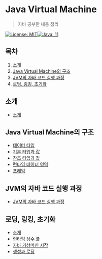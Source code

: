 # Java Virtual Machine

> 자바 공부한 내용 정리

[![License: MIT](https://img.shields.io/badge/License-MIT-yellow.svg)](https://opensource.org/licenses/MIT)[![Java: 11](https://img.shields.io/badge/Java-11-brightgreen)](https://docs.oracle.com/javase/specs/jvms/se11/html/index.html)

## 목차

1. [소개](#소개)
2. [Java Virtual Machine의 구조](#java-virtual-machine의-구조)
3. [JVM의 자바 코드 실행 과정](#jvm의-자바-코드-실행-과정)
4. [로딩, 링킹, 초기화](#로딩,-링킹,-초기화)

## 소개

- [소개](./01_Intruduction.md)

## Java Virtual Machine의 구조

- [데이터 타입](./02_StructureOfJVM/01_DataType.md)
- [기본 타입과 값](./02_StructureOfJVM/02_PrimitiveTypesAndValues.md)
- [참조 타입과 값](./02_StructureOfJVM/03_ReferenceTypesAndValues.md)
- [런타임 데이터 영역](./02_StructureOfJVM/04_Run-TimeDataAreas.md)
- [프레임](./02_StructureOfJVM/05_Frams.md)

## JVM의 자바 코드 실행 과정

- [JVM의 자바 코드 실행 과정](./03_ExecuteJavaCode)

## 로딩, 링킹, 초기화

- [소개](./05_LoadingLinkingAndInitializing/01_Overview.md)
- [런타임 상수 풀](./05_LoadingLinkingAndInitializing/02_TheRun-TimeConstantPool.md)
- [자바 가상머신 시작](./05_LoadingLinkingAndInitializing/03_JavaVirtualMachineStartup.md)
- [생성과 로딩](./05_LoadingLinkingAndInitializing/04_CreationAndLoading.md)